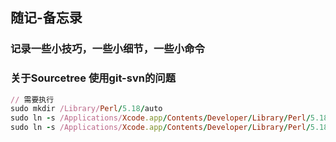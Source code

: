 ## 随记-备忘录
### 记录一些小技巧，一些小细节，一些小命令

### 关于Sourcetree 使用git-svn的问题
```ruby
// 需要执行
sudo mkdir /Library/Perl/5.18/auto
sudo ln -s /Applications/Xcode.app/Contents/Developer/Library/Perl/5.18/darwin-thread-multi-2level/SVN /Library/Perl/5.18/darwin-thread-multi-2level
sudo ln -s /Applications/Xcode.app/Contents/Developer/Library/Perl/5.18/darwin-thread-multi-2level/auto/SVN /Library/Perl/5.18/auto/
```



